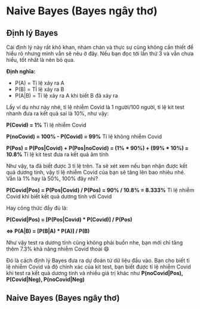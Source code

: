 # Naive Bayes (Bayes ngây thơ)

## Định lý Bayes

Cái định lý này rất khô khan, nhàm chán và thực sự cũng không cần thiết để hiểu rõ nhưng mình vẫn sẽ nêu ở đây. Nếu bạn đọc tới lần thứ 3 và vẫn chưa hiểu, tốt nhất là nên bỏ qua.

**Định nghĩa:**
- P(A) = Tỉ lệ xảy ra A
- P(B) = TỈ lệ xảy ra B
- P(A|B) = Tỉ lệ xảy ra A khi biết B đã xảy ra

Lấy ví dụ như này nhé, tỉ lệ nhiễm Covid là 1 người/100 người, tỉ lệ kit test nhanh đưa ra kết quả sai là 10%, như vậy:

**P(Covid) = 1%** Tỉ lệ nhiễm Covid

**P(noCovid) = 100% - P(Covid) = 99%** Tỉ lệ không nhiễm Covid

**P(Pos) = P(Pos|Covid) + P(Pos|noCovid) = (1% \* 90%) + (99% \* 10%) = 10.8%** Tỉ lệ kit test đưa ra kết quả âm tính

Như vậy, ta đã biết được 3 tỉ lệ trên. Ta sẽ xét xem nếu bạn nhận được kết quả dương tính, vậy tỉ lệ nhiễm Covid của bạn sẽ tăng lên bao nhiêu nhé. Vẫn là 1% hay là 50%, 100% đây nhỉ?

**P(Covid|Pos) = P(Pos|Covid) / P(Pos) = 90% / 10.8% = 8.333%** Tỉ lệ nhiễm Covid khi biết kết quả dương tính với Covid

Hay công thức đầy đủ là:

**P(Covid|Pos) = [P(Pos|Covid) \* P(Covid)] / P(Pos)**

**<=> P(A|B) = [P(B|A) \* P(A)] / P(B)**

Như vậy test ra dương tính cũng không phải buồn nhe, bạn mới chỉ tăng thêm 7.3% khả năng nhiễm Covid thoai :smile:

Đó là cách định lý Bayes đưa ra dự đoán từ dữ liệu đầu vào. Bạn cho biết tỉ lệ nhiễm Covid và độ chính xác của kit test, bạn biết được tỉ lệ nhiễm Covid khi test ra kết quả dương tính và nhiều giá trị khác như **P(noCovid|Pos), P(Covid|Neg), P(noCovid|Neg)**

## Naive Bayes (Bayes ngây thơ)
